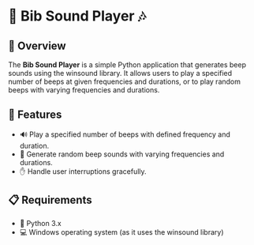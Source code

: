# 🎵 Bib Sound Player 🎶

## 🌟 Overview

The **Bib Sound Player** is a simple Python application that generates beep sounds using the winsound library. It allows users to play a specified number of beeps at given frequencies and durations, or to play random beeps with varying frequencies and durations.

## 🚀 Features

- 🔊 Play a specified number of beeps with defined frequency and duration.
- 🎲 Generate random beep sounds with varying frequencies and durations.
- ✋ Handle user interruptions gracefully.

## 📋 Requirements

- 🐍 Python 3.x
- 💻 Windows operating system (as it uses the winsound library)
